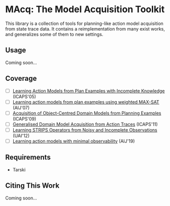 # MAcq: The Model Acquisition Toolkit

This library is a collection of tools for planning-like action model acquisition from state trace data. It contains a reimplementation from many exist works, and generalizes some of them to new settings.

## Usage
Coming soon...

## Coverage

- [ ] [Learning Action Models from Plan Examples with Incomplete Knowledge](https://www.aaai.org/Papers/ICAPS/2005/ICAPS05-025.pdf) (ICAPS'05)
- [ ] [Learning action models from plan examples using weighted MAX-SAT](https://www.sciencedirect.com/science/article/pii/S0004370206001408) (AIJ'07)
- [ ] [Acquisition of Object-Centred Domain Models from Planning Examples](https://ojs.aaai.org/index.php/ICAPS/article/view/13391) (ICAPS'09)
- [ ] [Generalised Domain Model Acquisition from Action Traces](https://ojs.aaai.org/index.php/ICAPS/article/view/13476) (ICAPS'11)
- [ ] [Learning STRIPS Operators from Noisy and Incomplete Observations](https://arxiv.org/abs/1210.4889) (UAI'12)
- [ ] [Learning action models with minimal observability](https://www.sciencedirect.com/science/article/abs/pii/S0004370218304259) (AIJ'19)

## Requirements

* Tarski

## Citing This Work
Coming soon...
